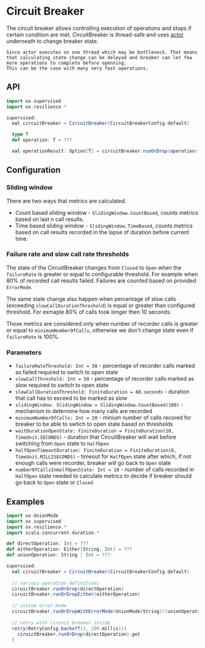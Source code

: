 # Circuit Breaker

The circuit breaker allows controlling execution of operations and stops if certain condition are met. CircuitBreaker is thread-safe and uses [actor](./actors.md) underneath to change breaker state.

```{note}
Since actor executes on one thread which may be bottleneck. That means that calculating state change can be deleyad and breaker can let few more operations to complete before openning.
This can be the case with many very fast operations.
```

## API

```scala mdoc:compile-only
import ox.supervised
import ox.resilience.*

supervised:
  val circuitBreaker = CircuitBreaker(CircuitBreakerConfig.default)

  type T
  def operation: T = ???

  val operationResult: Option[T] = circuitBreaker.runOrDrop(operation)
```

## Configuration

### Sliding window

There are two ways that metrics are calculated.

- Count based sliding window - `SlidingWindow.CountBased`, counts metrics based on last n call results.
- Time based sliding window - `SlidingWindow.TimeBased`, counts metrics based on call results recorded in the lapse of duration before current time.

### Failure rate and slow call rate thresholds

The state of the CircuitBreaker changes from `Closed` to `Open` when the `failureRate` is greater or equal to configurable threshold. For example when 80% of recorded call results failed.
Failures are counted based on provided `ErrorMode`.

The same state change also happen when percentage of slow calls (exceeding `slowCallDurationThreshold`) is equal or greater than configured threshold. For exmaple 80% of calls took longer then 10 seconds.

Those metrics are considered only when number of recorder calls is greater or equal to `minimumNumberOfCalls`, otherwise we don't change state even if `failureRate` is 100%.

### Parameters

- `failureRateThreshold: Int = 50` - percentage of recorder calls marked as failed required to switch to open state
- `slowCallThreshold: Int = 50` - percentage of recorder calls marked as slow required to switch to open state
- `slowCallDurationThreshold: FiniteDuration = 60.seconds` - duration that call has to exceed to be marked as slow
- `slidingWindow: SlidingWindow = SlidingWindow.CountBased(100)` - mechanism to determine how many calls are recorded
- `minimumNumberOfCalls: Int = 20` - minium number of calls recored for breaker to be able to swtich to open state based on thresholds
- `waitDurationOpenState: FiniteDuration = FiniteDuration(10, TimeUnit.SECONDS)` - duration that CircuitBreaker will wait before switching from `Open` state to `HalfOpen`
- `halfOpenTimeoutDuration: FiniteDuration = FiniteDuration(0, TimeUnit.MILLISECONDS)` - timeout for `HalfOpen` state after which, if not enough calls were recorder, breaker will go back to `Open` state
- `numberOfCallsInHalfOpenState: Int = 10` - number of calls recorded in `HalfOpen` state needed to calculate metrics to decide if breaker should go back to `Open` state or `Closed`

## Examples 

```scala mdoc:compile-only
import ox.UnionMode
import ox.supervised
import ox.resilience.*
import scala.concurrent.duration.*

def directOperation: Int = ???
def eitherOperation: Either[String, Int] = ???
def unionOperation: String | Int = ???

supervised:
  val ciruictBreaker = CircuitBreaker(CircuitBreakerConfig.default)
  
  // various operation definitions
  ciruictBreaker.runOrDrop(directOperation)
  ciruictBreaker.runOrDropEither(eitherOperation)
  
  // custom error mode
  ciruictBreaker.runOrDropWithErrorMode(UnionMode[String])(unionOperation)
  
  // retry with circuit breaker inside
  retry(RetryConfig.backoff(3, 100.millis)){
    ciruictBreaker.runOrDrop(directOperation).get
  }
```
